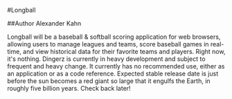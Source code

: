 #Longball

##Author Alexander Kahn

Longball will be a baseball & softball scoring application for web browsers, allowing users to manage leagues and teams, score baseball games in real-time, and view historical data for their favorite teams and players. 
Right now, it's nothing. 
Dingerz is currently in heavy development and subject to frequent and heavy change. 
It currently has no recommended use, either as an application or as a code reference. 
Expected stable release date is just before the sun becomes a red giant so large that it engulfs the Earth, in roughly five billion years. 
Check back later!